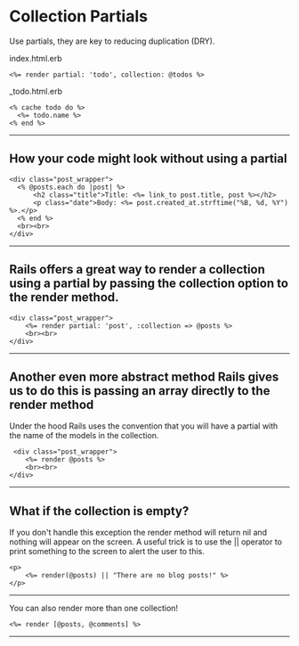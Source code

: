# Collection Partials

Use partials, they are key to reducing duplication (DRY).

index.html.erb
```
<%= render partial: 'todo', collection: @todos %>
```

_todo.html.erb
```
<% cache todo do %>
  <%= todo.name %>
<% end %>
```

---------------------------------------------------------

## How your code might look without using a partial

```
<div class="post_wrapper">
  <% @posts.each do |post| %>
      <h2 class="title">Title: <%= link_to post.title, post %></h2>
      <p class="date">Body: <%= post.created_at.strftime("%B, %d, %Y") %>.</p>
  <% end %>
  <br><br>
</div>
```

---------------------------------------------------------
 
## Rails offers a great way to render a collection using a partial by passing the collection option to the render method.

```
<div class="post_wrapper">
	<%= render partial: 'post', :collection => @posts %>
	<br><br>
</div>
```

---------------------------------------------------------

## Another even more abstract method Rails gives us to do this is passing an array directly to the render method

Under the hood Rails uses the convention that you will have a partial with the name of the models in the collection.
```
 <div class="post_wrapper">
	<%= render @posts %>
	<br><br>
</div>
```

---------------------------------------------------------
## What if the collection is empty?

If you don't handle this exception the render method will return nil and nothing will appear on the screen. 
A useful trick is to use the || operator to print something to the screen to alert the user to this.

```
<p>
	<%= render(@posts) || "There are no blog posts!" %>
</p>
```

---------------------------------------------------------

You can also render more than one collection!
```
<%= render [@posts, @comments] %>
```

---------------------------------------------------------

